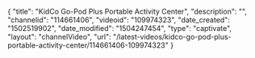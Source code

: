 {
    "title": "KidCo Go-Pod Plus Portable Activity Center",
    "description": "",
    "channelid": "114661406",
    "videoid": "109974323",
    "date_created": "1502519902",
    "date_modified": "1504247454",
    "type": "captivate",
    "layout": "channelVideo",
    "url": "\/latest-videos\/kidco-go-pod-plus-portable-activity-center\/114661406-109974323"
}